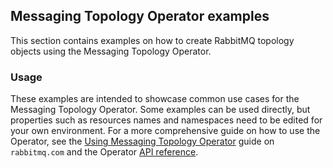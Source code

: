 ## Messaging Topology Operator examples

This section contains examples on how to create RabbitMQ topology objects using the Messaging Topology Operator.

### Usage

These examples are intended to showcase common use cases for the Messaging Topology Operator. Some examples can be used directly, but
properties such as resources names and namespaces need to be edited for your own environment. For a more comprehensive guide on how
to use the Operator, see the [Using Messaging Topology Operator](https://www.rabbitmq.com/kubernetes/operator/using-topology-operator.html)
guide on `rabbitmq.com` and the Operator [API reference](https://github.com/rabbitmq/messaging-topology-operator/blob/main/docs/api/rabbitmq.com.ref.asciidoc).

